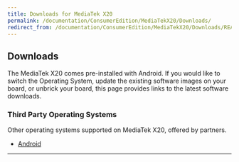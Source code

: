 ```yaml
---
title: Downloads for MediaTek X20
permalink: /documentation/ConsumerEdition/MediaTekX20/Downloads/
redirect_from: /documentation/ConsumerEdition/MediaTekX20/Downloads/README.md/
---
```

## Downloads

The MediaTek X20 comes pre-installed with Android. If you would like to switch the Operating System, update the existing software images on your board, or unbrick your board, this page provides links to the latest software downloads.

### Third Party Operating Systems

Other operating systems supported on MediaTek X20, offered by partners.

- [Android](ThirdParty/AOSP/)

***
